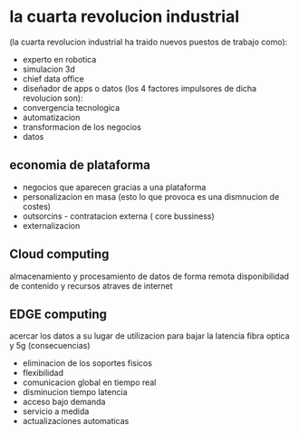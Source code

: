 
# la cuarta revolucion industrial

(la cuarta revolucion industrial ha traido nuevos puestos de trabajo como):
- experto en robotica
- simulacion 3d
- chief data office
- diseñador de apps o datos
(los 4 factores impulsores de dicha revolucion son):
- convergencia tecnologica
- automatizacion
- transformacion de los negocios 
- datos
## economia de plataforma
- negocios que aparecen gracias a una plataforma
- personalizacion en masa (esto lo que provoca es una dismnucion de costes)
- outsorcins - contratacion externa ( core bussiness)
- externalizacion
## Cloud computing
almacenamiento y procesamiento de datos de forma remota
disponibilidad de contenido y recursos atraves de internet
## EDGE computing
acercar los datos a su lugar de utilizacion para bajar la latencia
fibra optica y 5g
(consecuencias)
- eliminacion de los soportes fisicos
- flexibilidad
- comunicacion global en tiempo real
- disminucion tiempo latencia
- acceso bajo demanda
- servicio a medida
- actualizaciones automaticas

 

